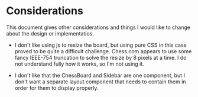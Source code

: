 # Considerations

This document gives other considerations and things I
would like to change about the design or implementatios.

- I don't like using js to resize the board, but using pure CSS
in this case proved to be quite a difficult challenge. Chess.com appears
to use some fancy IEEE-754 truncation to solve the resize by
8 pixels at a time. I do not understand fully how it works, so I'm not
using it.

- I don't like that the ChessBoard and Sidebar are one component, but I don't
want a separate layout component that needs to contain them in order for them
to display properly.
